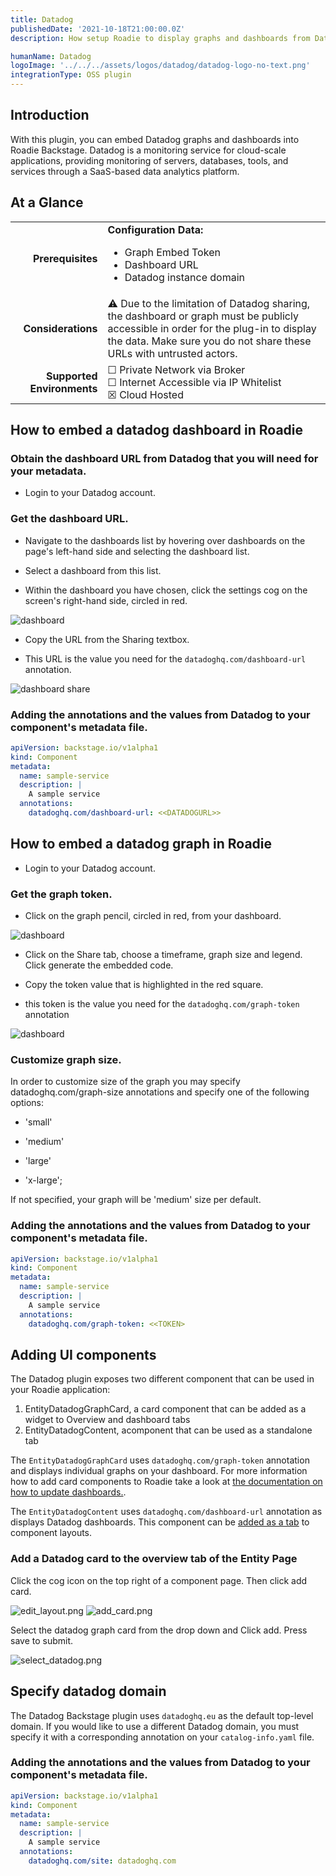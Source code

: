 ```yaml
---
title: Datadog
publishedDate: '2021-10-18T21:00:00.0Z'
description: How setup Roadie to display graphs and dashboards from Datadog

humanName: Datadog
logoImage: '../../../assets/logos/datadog/datadog-logo-no-text.png'
integrationType: OSS plugin
---
```


## Introduction

With this plugin, you can embed Datadog graphs and dashboards into Roadie Backstage. Datadog is a monitoring service for cloud-scale applications, providing monitoring of servers, databases, tools, and services through a SaaS-based data analytics platform.

## At a Glance
| | |
|---: | --- |
| **Prerequisites** | **Configuration Data:** <ul><li>Graph Embed Token</li><li>Dashboard URL</li><li>Datadog instance domain</li></ul> |
| **Considerations** | ⚠️ Due to the limitation of Datadog sharing, the dashboard or graph must be publicly accessible in order for the plug-in to display the data. Make sure you do not share these URLs with untrusted actors. |
| **Supported Environments** | ☐ Private Network via Broker <br /> ☐ Internet Accessible via IP Whitelist <br /> ☒ Cloud Hosted |

## How to embed a datadog dashboard in Roadie

### Obtain the dashboard URL from Datadog that you will need for your metadata.

* Login to your Datadog account.

### Get the dashboard URL.

* Navigate to the dashboards list by hovering over dashboards on the page's left-hand side and selecting the dashboard list.

* Select a dashboard from this list.

* Within the dashboard you have chosen, click the settings cog on the screen's right-hand side, circled in red.

![dashboard](./dd-dashboard.png)

* Copy the URL from the Sharing textbox.

* This URL is the value you need for the `datadoghq.com/dashboard-url` annotation.

![dashboard share](./dd-dashboard-share.png)


### Adding the annotations and the values from Datadog to your component's metadata file.

```yaml
apiVersion: backstage.io/v1alpha1
kind: Component
metadata:
  name: sample-service
  description: |
    A sample service
  annotations:
    datadoghq.com/dashboard-url: <<DATADOGURL>>
```

## How to embed a datadog graph in Roadie

* Login to your Datadog account.

### Get the graph token.

* Click on the graph pencil, circled in red, from your dashboard.

![dashboard](./dd-dashboard-2.png)

* Click on the Share tab, choose a timeframe, graph size and legend. Click generate the embedded code.

* Copy the token value that is highlighted in the red square.

* this token is the value you need for the `datadoghq.com/graph-token` annotation

![dashboard](./dd-graph-share.png)

### Customize graph size.

In order to customize size of the graph you may specify datadoghq.com/graph-size annotations and specify one of the following options:

* 'small'

* 'medium'

* 'large'

* 'x-large';

If not specified, your graph will be 'medium' size per default.

### Adding the annotations and the values from Datadog to your component's metadata file.

```yaml
apiVersion: backstage.io/v1alpha1
kind: Component
metadata:
  name: sample-service
  description: |
    A sample service
  annotations:
    datadoghq.com/graph-token: <<TOKEN>
```


## Adding UI components

The Datadog plugin exposes two different component that can be used in your Roadie application:

1. EntityDatadogGraphCard, a card component that can be added as a widget to Overview and dashboard tabs
2. EntityDatadogContent, acomponent that can be used as a standalone tab


The `EntityDatadogGraphCard` uses `datadoghq.com/graph-token` annotation and displays individual graphs on your dashboard.
For more information how to add card components to Roadie take a look at [the documentation on how to update dashboards.](/docs/getting-started/updating-the-ui/#updating-dashboards).


The `EntityDatadogContent` uses `datadoghq.com/dashboard-url` annotation as displays Datadog dashboards.
This component can be [added as a tab](/docs/getting-started/updating-the-ui#updating-tabs) to component layouts.


### Add a Datadog card to the overview tab of the Entity Page

Click the cog icon on the top right of a component page. Then click add card.

![edit_layout.png](./edit_layout.png)
![add_card.png](./add_card.png)

Select the datadog graph card from the drop down and Click add. Press save to submit.

![select_datadog.png](./select_datadog.png)


## Specify datadog domain

The Datadog Backstage plugin uses `datadoghq.eu` as the default top-level domain. If you would like to use a different Datadog domain, you must specify it with a corresponding annotation on your `catalog-info.yaml` file.

### Adding the annotations and the values from Datadog to your component's metadata file.

```yaml
apiVersion: backstage.io/v1alpha1
kind: Component
metadata:
  name: sample-service
  description: |
    A sample service
  annotations:
    datadoghq.com/site: datadoghq.com
```

